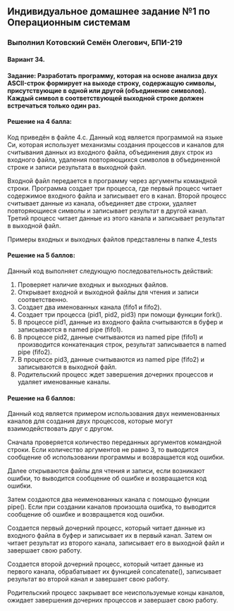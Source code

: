 ## Индивидуальное домашнее задание №1 по Операционным системам
### Выполнил Котовский Семён Олегович, БПИ-219

#### Вариант 34.
#### Задание: Разработать программу, которая на основе анализа двух ASCII-строк формирует на выходе строку, содержащую символы, присутствующие в одной или другой (объединение символов). Каждый символ в соответствующей выходной строке должен встречаться только один раз.
#### Решение на 4 балла:
Код приведён в файле 4.c.
Данный код является программой на языке Си, которая использует механизмы создания процессов и каналов для считывания данных из входного файла, объединения двух строк из входного файла, удаления повторяющихся символов в объединенной строке и записи результата в выходной файл.

Входной файл передается в программу через аргументы командной строки. Программа создает три процесса, где первый процесс читает содержимое входного файла и записывает его в канал. Второй процесс считывает данные из канала, объединяет две строки, удаляет повторяющиеся символы и записывает результат в другой канал. Третий процесс читает данные из этого канала и записывает результат в выходной файл.

Примеры входных и выходных файлов представлены в папке 4_tests

#### Решение на 5 баллов:
Данный код выполняет следующую последовательность действий:

1. Проверяет наличие входных и выходных файлов.
2. Открывает входной и выходной файлы для чтения и записи соответственно.
3. Создает два именованных канала (fifo1 и fifo2).
4. Создает три процесса (pid1, pid2, pid3) при помощи функции fork().
5. В процессе pid1, данные из входного файла считываются в буфер и записываются в named pipe (fifo1).
6. В процессе pid2, данные считываются из named pipe (fifo1) и производится конкатенация строк, результат записывается в named pipe (fifo2).
7. В процессе pid3, данные считываются из named pipe (fifo2) и записываются в выходной файл.
8. Родительский процесс ждет завершения дочерних процессов и удаляет именованные каналы.

#### Решение на 6 баллов:

Данный код является примером использования двух неименованных каналов для создания двух процессов, которые могут взаимодействовать друг с другом.

Сначала проверяется количество переданных аргументов командной строки. Если количество аргументов не равно 3, то выводится сообщение об использовании программы и возвращается код ошибки.

Далее открываются файлы для чтения и записи, если возникают ошибки, то выводится сообщение об ошибке и возвращается код ошибки.

Затем создаются два неименованных канала с помощью функции pipe(). Если при создании каналов произошла ошибка, то выводится сообщение об ошибке и возвращается код ошибки.

Создается первый дочерний процесс, который читает данные из входного файла в буфер и записывает их в первый канал. Затем он читает результат из второго канала, записывает его в выходной файл и завершает свою работу.

Создается второй дочерний процесс, который читает данные из первого канала, обрабатывает их функцией concatenate(), записывает результат во второй канал и завершает свою работу.

Родительский процесс закрывает все неиспользуемые концы каналов, ожидает завершения дочерних процессов и завершает свою работу.
